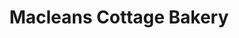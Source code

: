---
title: "Macleans Cottage Bakery"
url: /baile-a-mhanaich/macleans-cottage-bakery/
shop: bakery
---